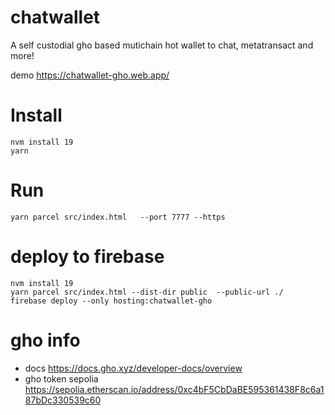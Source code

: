 # chatwallet

A self custodial gho based mutichain hot wallet to chat, metatransact and more!

demo https://chatwallet-gho.web.app/

# Install

```
nvm install 19
yarn
```

# Run

```
yarn parcel src/index.html   --port 7777 --https
```

# deploy to firebase

```
nvm install 19
yarn parcel src/index.html --dist-dir public  --public-url ./
firebase deploy --only hosting:chatwallet-gho
```

# gho info

- docs https://docs.gho.xyz/developer-docs/overview
- gho token sepolia https://sepolia.etherscan.io/address/0xc4bF5CbDaBE595361438F8c6a187bDc330539c60
